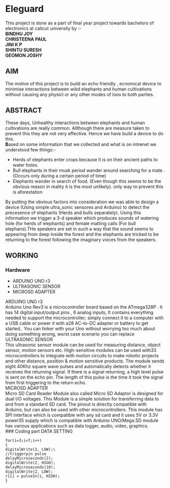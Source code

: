 # Eleguard
This project is done as a part of final year project towards bachelors of electronics at calicut university by :- <br>
**BINDHU JOY <br>
CHRISTEENA PAUL<br>
JINI K P <br>
SHINTU SURESH <br>
GEOMON JOSHY** <br>

## AIM
The motive of this project is to build an echo friendly , ecnomical device to minimise interactions between wikd elephants and human cultivations without causing any physicl or any other modes of loos to both parties.

## ABSTRACT
These days, Unhealthy interactions between elephants and human cultivations are really common. Allthough there are measure taken to prevent this they are not very effective. Hence we have build a device to do this.<br>
**B**ased on some information that we collected and what is on intrenet we understood few things:-
<ul>
<li> Herds of elephants enter crops because it is on their ancient paths to water holes.</li>
<li> Bull elephants in their musk period wander around searching for a mate .(Occurs only during a certain period of time)</li>
<li> Elephants wander in search of food. (Even though this seems to be the obvious reason in reality it is the most unlikely). only way to prevent this is aforestation</li>
</ul>
By putting the obvious factors into consideration we was able to design a device (Using simple ultra_sonic sensores and Arduino) to detect the precesence of elephants (Herds and  bulls separately). Using this information we trigger a 3-d speaker which produces sounds of watering hole (for herds of elephants) and female matting calls (For bull elephans).THe speakers are set in such a way that the sound seems to appearing from deep inside the forest and the elephants are tricked to be returning to the forest following the  imaginary voices from the speakers. 

## WORKING
### Hardware
<ul>
<li>ARDUINO UNO r3</li>
<li>ULTRASONIC SENSOR</li>
<li>MICROSD ADAPTER</li>
</ul>
ARDUINO UNO r3
<br>
Arduino Uno Rev3 is a microcontroller board based on the ATmega328P . It
has 14 digital input/output pins , 6 analog
inputs, It contains everything needed to support the
microcontroller; simply connect it to a computer with a USB cable or power it with a28
AC-to-DC adapter or battery to get started.. You can tinker with your Uno without
worrying too much about doing something wrong, worst case scenario you can replace
<br>
ULTRASONIC SENSOR
<br>
This ultrasonic sensor module can be used for measuring distance, object
sensor, motion sensors etc. High-sensitive modules can be used with33
microcontrollers to integrate with motion circuits to make robotic projects
and other distance, position & motion sensitive products.
The module sends eight 40Khz square wave pulses and automatically
detects whether it receives the returning signal. If there is a signal
returning, a high level pulse is sent on the echo pin. The length of this pulse
is the time it took the signal from first triggering to the return echo.
<br>
MICROSD ADAPTER
<br>
Micro SD Card Reader Module also called Micro SD Adaptor is designed for
dual I/O voltages. This Module is a simple solution for transferring data to
and from a standard SD card. The pinout is directly compatible with Arduino,
but can also be used with other microcontrollers. This module has SPI
interface which is compatible with any sd card and it uses 5V or 3.3V power35
supply which is compatible with Arduino UNO/Mega.SD module has various
applications such as data logger, audio, video, graphics. 
<br>
### Coding part
DATA SETTING
<br>
<code>
for(i=3;i<7;i++)
{
digitalWrite(2, LOW);\
//triggerpin pulse
delayMicroseconds(2);
digitalWrite(2, HIGH);
delayMicroseconds(10);
digitalWrite(2, LOW);
r[i] = pulseIn(i, HIGH);
}
</code>

